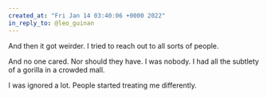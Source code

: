 ```yaml
---
created_at: "Fri Jan 14 03:40:06 +0000 2022"
in_reply_to: @leo_guinan
---
```


And then it got weirder. I tried to reach out to all sorts of people.

And no one cared. Nor should they have. I was nobody. I had all the subtlety of a gorilla in a crowded mall.

I was ignored a lot. People started treating me differently.